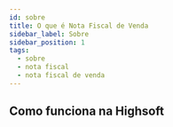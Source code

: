 ```yaml
---
id: sobre
title: O que é Nota Fiscal de Venda
sidebar_label: Sobre
sidebar_position: 1
tags:
  - sobre
  - nota fiscal
  - nota fiscal de venda
---
```


## Como funciona na Highsoft
